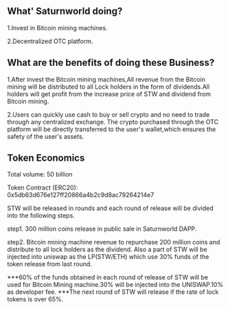## What' Saturnworld doing?

1.Invest in Bitcoin mining machines.

2.Decentralized OTC platform.


## What are the benefits of doing these Business?

1.After invest the Bitcoin mining machines,All revenue from the Bitcoin mining will be distributed to all Lock holders in the form of dividends.All holders will get profit from the increase price of STW and dividend from Bitcoin mining.

2.Users can quickly use cash to buy or sell crypto and no need to trade through any centralized exchange. The crypto purchased through the OTC platform will be directly transferred to the user's wallet,which ensures the safety of the user's assets.


## Token Economics

Total volume: 50 billion

Token Contract (ERC20): 0x5db63d676e127ff20866a4b2c9d8ac79264214e7

STW will be released in rounds and each round of release will be divided into the following steps.

step1. 300 million coins release in public sale in Saturnworld DAPP.

step2. Bitcoin mining machine revenue to repurchase 200 million coins and distribute to all lock holders as the dividend. Also a part of STW will be injected into uniswap as the LP(STW/ETH) which use 30% funds of the token release from last round.   

***60% of the funds obtained in each round of release of STW will be used for Bitcoin Mining machine.30% will be injected into the UNISWAP.10% as developer fee.
***The next round of STW will release if the rate of lock tokens is over 65%.



